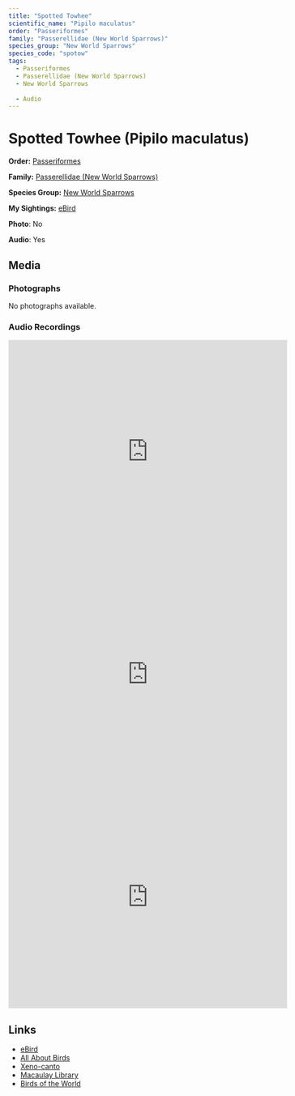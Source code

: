 ```yaml
---
title: "Spotted Towhee"
scientific_name: "Pipilo maculatus"
order: "Passeriformes"
family: "Passerellidae (New World Sparrows)"
species_group: "New World Sparrows"
species_code: "spotow"
tags: 
  - Passeriformes
  - Passerellidae (New World Sparrows)
  - New World Sparrows
  
  - Audio
---
```


# Spotted Towhee (Pipilo maculatus)

**Order:** [Passeriformes](/tags/passeriformes)

**Family:** [Passerellidae (New World Sparrows)](/tags/passerellidae-new-world-sparrows)

**Species Group:** [New World Sparrows](/tags/new-world-sparrows)

**My Sightings:** [eBird](https://ebird.org/lifelist?r=world&time=life&spp=spotow)

**Photo**: No 

**Audio**: Yes

## Media
### Photographs
No photographs available.

### Audio Recordings
<iframe src="https://macaulaylibrary.org/asset/626618120/embed" width="550" height="440" frameborder="0" allowfullscreen></iframe>
<iframe src="https://macaulaylibrary.org/asset/626618141/embed" width="550" height="440" frameborder="0" allowfullscreen></iframe>
<iframe src="https://macaulaylibrary.org/asset/626995488/embed" width="550" height="440" frameborder="0" allowfullscreen></iframe>

## Links
* [eBird](https://ebird.org/species/spotow) 
* [All About Birds](https://www.allaboutbirds.org/guide/spotow) 
* [Xeno-canto](https://www.xeno-canto.org/species/pipilo-maculatus) 
* [Macaulay Library](https://search.macaulaylibrary.org/catalog?taxonCode=spotow&sort=rating_rank_desc)
* [Birds of the World](https://birdsoftheworld.org/bow/species/spotow)
